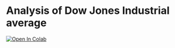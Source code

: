 # Analysis of Dow Jones Industrial average

[![Open In Colab](https://colab.research.google.com/assets/colab-badge.svg)](https://colab.research.google.com/drive/1SW6AvKjmhOlnKcFrMsVvGxaPGxrqtVaZ?usp=sharing)

